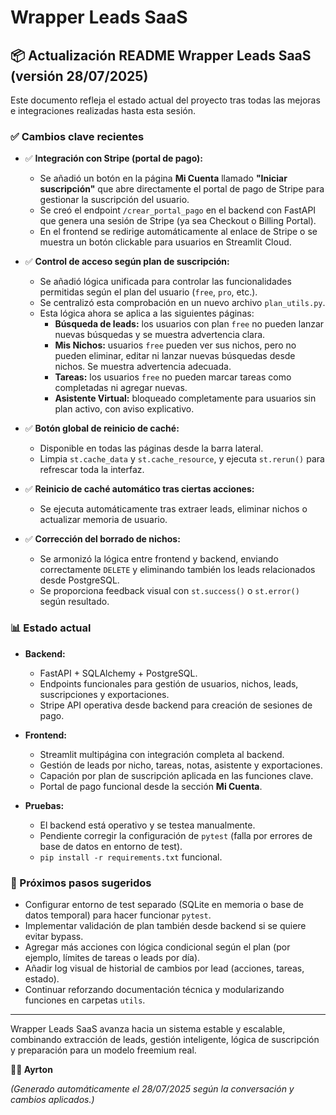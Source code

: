 # Wrapper Leads SaaS

## 📦 Actualización README Wrapper Leads SaaS (versión 28/07/2025)

Este documento refleja el estado actual del proyecto tras todas las mejoras e integraciones realizadas hasta esta sesión.

### ✅ Cambios clave recientes

- ✅ **Integración con Stripe (portal de pago):**
  - Se añadió un botón en la página **Mi Cuenta** llamado **"Iniciar suscripción"** que abre directamente el portal de pago de Stripe para gestionar la suscripción del usuario.
  - Se creó el endpoint `/crear_portal_pago` en el backend con FastAPI que genera una sesión de Stripe (ya sea Checkout o Billing Portal).
  - En el frontend se redirige automáticamente al enlace de Stripe o se muestra un botón clickable para usuarios en Streamlit Cloud.

- ✅ **Control de acceso según plan de suscripción:**
  - Se añadió lógica unificada para controlar las funcionalidades permitidas según el plan del usuario (`free`, `pro`, etc.).
  - Se centralizó esta comprobación en un nuevo archivo `plan_utils.py`.
  - Esta lógica ahora se aplica a las siguientes páginas:
    - **Búsqueda de leads:** los usuarios con plan `free` no pueden lanzar nuevas búsquedas y se muestra advertencia clara.
    - **Mis Nichos:** usuarios `free` pueden ver sus nichos, pero no pueden eliminar, editar ni lanzar nuevas búsquedas desde nichos. Se muestra advertencia adecuada.
    - **Tareas:** los usuarios `free` no pueden marcar tareas como completadas ni agregar nuevas.
    - **Asistente Virtual:** bloqueado completamente para usuarios sin plan activo, con aviso explicativo.

- ✅ **Botón global de reinicio de caché:**
  - Disponible en todas las páginas desde la barra lateral.
  - Limpia `st.cache_data` y `st.cache_resource`, y ejecuta `st.rerun()` para refrescar toda la interfaz.

- ✅ **Reinicio de caché automático tras ciertas acciones:**
  - Se ejecuta automáticamente tras extraer leads, eliminar nichos o actualizar memoria de usuario.

- ✅ **Corrección del borrado de nichos:**
  - Se armonizó la lógica entre frontend y backend, enviando correctamente `DELETE` y eliminando también los leads relacionados desde PostgreSQL.
  - Se proporciona feedback visual con `st.success()` o `st.error()` según resultado.

### 📊 Estado actual

- **Backend:**
  - FastAPI + SQLAlchemy + PostgreSQL.
  - Endpoints funcionales para gestión de usuarios, nichos, leads, suscripciones y exportaciones.
  - Stripe API operativa desde backend para creación de sesiones de pago.

- **Frontend:**
  - Streamlit multipágina con integración completa al backend.
  - Gestión de leads por nicho, tareas, notas, asistente y exportaciones.
  - Capación por plan de suscripción aplicada en las funciones clave.
  - Portal de pago funcional desde la sección **Mi Cuenta**.

- **Pruebas:**
  - El backend está operativo y se testea manualmente.
  - Pendiente corregir la configuración de `pytest` (falla por errores de base de datos en entorno de test).
  - `pip install -r requirements.txt` funcional.

### 🚀 Próximos pasos sugeridos

- Configurar entorno de test separado (SQLite en memoria o base de datos temporal) para hacer funcionar `pytest`.
- Implementar validación de plan también desde backend si se quiere evitar bypass.
- Agregar más acciones con lógica condicional según el plan (por ejemplo, límites de tareas o leads por día).
- Añadir log visual de historial de cambios por lead (acciones, tareas, estado).
- Continuar reforzando documentación técnica y modularizando funciones en carpetas `utils`.

---

Wrapper Leads SaaS avanza hacia un sistema estable y escalable, combinando extracción de leads, gestión inteligente, lógica de suscripción y preparación para un modelo freemium real.

**👨‍💻 Ayrton**

*(Generado automáticamente el 28/07/2025 según la conversación y cambios aplicados.)*